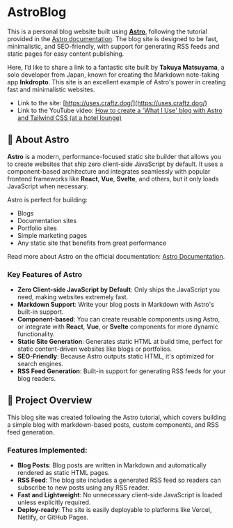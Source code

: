 # AstroBlog
This is a personal blog website built using **[Astro](https://astro.build/)**, following the tutorial provided in the [Astro documentation](https://docs.astro.build). The blog site is designed to be fast, minimalistic, and SEO-friendly, with support for generating RSS feeds and static pages for easy content publishing.

Here, I’d like to share a link to a fantastic site built by **Takuya Matsuyama**, a solo developer from Japan, known for creating the Markdown note-taking app **Inkdropto**. This site is an excellent example of Astro's power in creating fast and minimalistic websites.

- Link to the site: [https://uses.craftz.dog/](https://uses.craftz.dog/)
- Link to the YouTube video: [How to create a 'What I Use' blog with Astro and Tailwind CSS (at a hotel lounge)](https://www.youtube.com/watch?v=3_JE76PKBWE&t=6250s)


## 🚀 About Astro
**Astro** is a modern, performance-focused static site builder that allows you to create websites that ship zero client-side JavaScript by default. It uses a component-based architecture and integrates seamlessly with popular frontend frameworks like **React**, **Vue**, **Svelte**, and others, but it only loads JavaScript when necessary.

Astro is perfect for building:

- Blogs
- Documentation sites
- Portfolio sites
- Simple marketing pages
- Any static site that benefits from great performance

Read more about Astro on the official documentation: [Astro Documentation](https://docs.astro.build).

### Key Features of Astro

- **Zero Client-side JavaScript by Default**: Only ships the JavaScript you need, making websites extremely fast.
- **Markdown Support**: Write your blog posts in Markdown with Astro's built-in support.
- **Component-based**: You can create reusable components using Astro, or integrate with **React**, **Vue**, or **Svelte** components for more dynamic functionality.
- **Static Site Generation**: Generates static HTML at build time, perfect for static content-driven websites like blogs or portfolios.
- **SEO-Friendly**: Because Astro outputs static HTML, it's optimized for search engines.
- **RSS Feed Generation**: Built-in support for generating RSS feeds for your blog readers.

## 🌟 Project Overview

This blog site was created following the Astro tutorial, which covers building a simple blog with markdown-based posts, custom components, and RSS feed generation.

### Features Implemented:

- **Blog Posts**: Blog posts are written in Markdown and automatically rendered as static HTML pages.
- **RSS Feed**: The blog site includes a generated RSS feed so readers can subscribe to new posts using any RSS reader.
- **Fast and Lightweight**: No unnecessary client-side JavaScript is loaded unless explicitly required.
- **Deploy-ready**: The site is easily deployable to platforms like Vercel, Netlify, or GitHub Pages.

